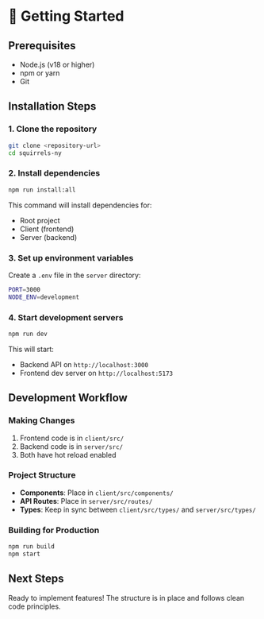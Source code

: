 # 🚀 Getting Started

## Prerequisites

- Node.js (v18 or higher)
- npm or yarn
- Git

## Installation Steps

### 1. Clone the repository

```bash
git clone <repository-url>
cd squirrels-ny
```

### 2. Install dependencies

```bash
npm run install:all
```

This command will install dependencies for:
- Root project
- Client (frontend)
- Server (backend)

### 3. Set up environment variables

Create a `.env` file in the `server` directory:

```bash
PORT=3000
NODE_ENV=development
```

### 4. Start development servers

```bash
npm run dev
```

This will start:
- Backend API on `http://localhost:3000`
- Frontend dev server on `http://localhost:5173`

## Development Workflow

### Making Changes

1. Frontend code is in `client/src/`
2. Backend code is in `server/src/`
3. Both have hot reload enabled

### Project Structure

- **Components**: Place in `client/src/components/`
- **API Routes**: Place in `server/src/routes/`
- **Types**: Keep in sync between `client/src/types/` and `server/src/types/`

### Building for Production

```bash
npm run build
npm start
```

## Next Steps

Ready to implement features! The structure is in place and follows clean code principles.

